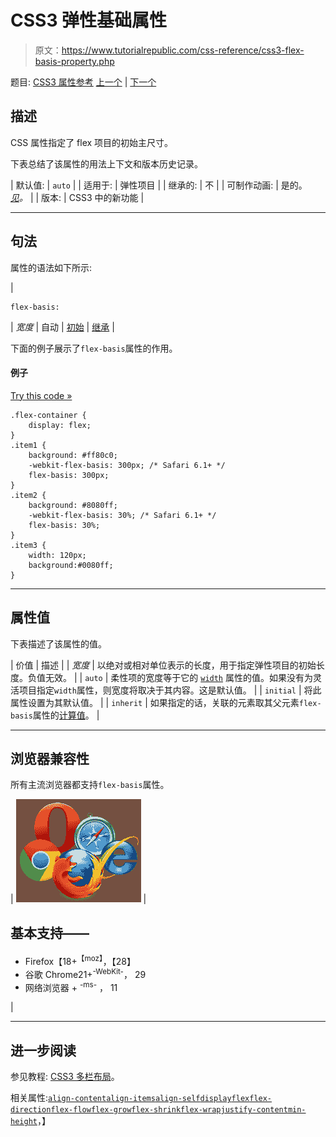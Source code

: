 # CSS3 弹性基础属性

> 原文：<https://www.tutorialrepublic.com/css-reference/css3-flex-basis-property.php>

题目: [CSS3 属性参考](css3-properties.php) [上一个](css3-flex-property.php) | [下一个](css3-flex-direction-property.php)

## 描述

CSS 属性指定了 flex 项目的初始主尺寸。

下表总结了该属性的用法上下文和版本历史记录。

| 默认值: | `auto` |
| 适用于: | 弹性项目 |
| 继承的: | 不 |
| 可制作动画: | 是的。 [*见*](css-animatable-properties.php)*。* |
| 版本: | CSS3 中的新功能 |

* * *

## 句法

属性的语法如下所示:

| 

```
flex-basis: 
```

 | *宽度* &#124; 自动 &#124; [初始](../definitions.php#initial) &#124; [继承](../definitions.php#inherit) |

下面的例子展示了`flex-basis`属性的作用。

#### 例子

[Try this code »](../codelab.php?topic=css3&file=flex-basis-property "Try this code using online Editor")

```
.flex-container {
    display: flex;      
} 
.item1 {
    background: #ff80c0;
    -webkit-flex-basis: 300px; /* Safari 6.1+ */
    flex-basis: 300px;
}
.item2 {
    background: #8080ff;
    -webkit-flex-basis: 30%; /* Safari 6.1+ */
    flex-basis: 30%;
}
.item3 {
    width: 120px;
    background:#0080ff;
}
```

* * *

## 属性值

下表描述了该属性的值。

| 价值 | 描述 |
| *宽度* | 以绝对或相对单位表示的长度，用于指定弹性项目的初始长度。负值无效。 |
| `auto` | 柔性项的宽度等于它的 [`width`](css-width-property.php) 属性的值。如果没有为灵活项目指定`width`属性，则宽度将取决于其内容。这是默认值。 |
| `initial` | 将此属性设置为其默认值。 |
| `inherit` | 如果指定的话，关联的元素取其父元素`flex-basis`属性的[计算值](../definitions.php#computed-value)。 |

* * *

## 浏览器兼容性

所有主流浏览器都支持`flex-basis`属性。

| ![Browsers Icon](img/e9331123c77668c1832e541c2fca1002.png) | 

## 基本支持——

*   Firefox【18+<sup class="badge">【moz】</sup>，【28】
*   谷歌 Chrome21+<sup class="badge">-WebKit-</sup>， 29
*   网络浏览器 + <sup class="badge">-ms-</sup> ， 11

 |

* * *

## 进一步阅读

参见教程: [CSS3 多栏布局](../css-tutorial/css3-multi-column-layouts.php)。

相关属性:[`align-content`](css3-align-content-property.php)[`align-items`](css3-align-items-property.php)[`align-self`](css3-align-self-property.php)[`display`](css-display-property.php)[`flex`](css3-flex-property.php)[`flex-direction`](css3-flex-direction-property.php)[`flex-flow`](css3-flex-flow-property.php)[`flex-grow`](css3-flex-grow-property.php)[`flex-shrink`](css3-flex-shrink-property.php)[`flex-wrap`](css3-flex-wrap-property.php)[`justify-content`](css3-justify-content-property.php)[`min-height`](css-min-height-property.php)，】